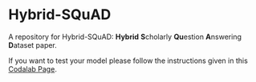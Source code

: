 # Hybrid-SQuAD
A repository for Hybrid-SQuAD: **Hybrid** **S**cholarly **Qu**estion **A**nswering **D**ataset paper.


If you want to test your model please follow the instructions given in this [Codalab Page](https://codalab.lisn.upsaclay.fr/competitions/19747).

